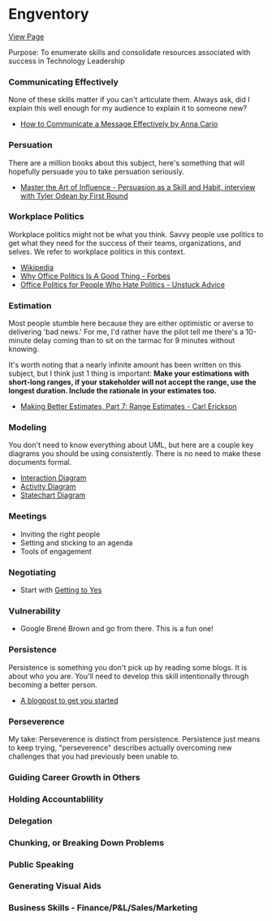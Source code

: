 # Engventory
[View Page](https://jressey.github.io/engventory/)

Purpose: To enumerate skills and consolidate resources associated with success in Technology Leadership

### Communicating Effectively
None of these skills matter if you can't articulate them. Always ask, did I explain this well enough for my audience to explain it to someone new?
- [How to Communicate a Message Effectively by Anna Cario](http://www.annacairo.com/articles/How%20to%20Communicate%20a%20Message%20Effectively-1.pdf)

### Persuation
There are a million books about this subject, here's something that will hopefully persuade you to take persuation seriously.
- [Master the Art of Influence - Persuasion as a Skill and Habit, interview with Tyler Odean by First Round](https://firstround.com/review/master-the-art-of-influence-persuasion-as-a-skill-and-habit/)

### Workplace Politics
Workplace politics might not be what you think. Savvy people use politics to get what they need for the success of their teams, organizations, and selves. We refer to workplace politics in this context.
- [Wikipedia](https://en.wikipedia.org/wiki/Workplace_politics)
- [Why Office Politics Is A Good Thing - Forbes](https://www.forbes.com/sites/jillgriffin/2018/06/15/why-office-politics-is-a-good-thing/#6bee3a1359ab)
- [Office Politics for People Who Hate Politics - Unstuck Advice](https://www.unstuck.com/advice/office-politics-for-people-who-hate-politics/)


### Estimation
Most people stumble here because they are either optimistic or averse to delivering 'bad news.' For me, I'd rather have the pilot tell me there's a 10-minute delay coming than to sit on the tarmac for 9 minutes without knowing.

It's worth noting that a nearly infinite amount has been written on this subject, but I think just 1 thing is important: **Make your estimations with short-long ranges, if your stakeholder will not accept the range, use the longest duration. Include the rationale in your estimates too.**
- [Making Better Estimates, Part 7: Range Estimates - Carl Erickson](https://spin.atomicobject.com/2009/01/14/making-better-estimates-range-estimates/)

### Modeling
You don't need to know everything about UML, but here are a couple key diagrams you should be using consistently. There is no need to make these documents formal.
- [Interaction Diagram](https://www.tutorialspoint.com/uml/uml_interaction_diagram.htm)
- [Activity Diagram](https://www.tutorialspoint.com/uml/uml_activity_diagram.htm)
- [Statechart Diagram](https://www.tutorialspoint.com/uml/uml_statechart_diagram.htm)

### Meetings
- Inviting the right people
- Setting and sticking to an agenda
- Tools of engagement

### Negotiating
- Start with [Getting to Yes](https://www.amazon.com/Getting-Yes-Negotiating-Agreement-Without/dp/0143118757)

### Vulnerability
- Google Brené Brown and go from there. This is a fun one!

### Persistence
Persistence is something you don't pick up by reading some blogs. It is about who you are. You'll need to develop this skill intentionally through becoming a better person.

- [A blogpost to get you started](https://www.fastcompany.com/3044531/7-habits-of-highly-persistent-people)

### Perseverence
My take: Perseverence is distinct from persistence. Persistence just means to keep trying, "perseverence" describes actually overcoming new challenges that you had previously been unable to. 

### Guiding Career Growth in Others

### Holding Accountablility

### Delegation

### Chunking, or Breaking Down Problems

### Public Speaking

### Generating Visual Aids

### Business Skills - Finance/P&L/Sales/Marketing
